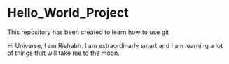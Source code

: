 # Hello_World_Project
This repository has been created to learn how to use git

Hi Universe,
I am Rishabh. I am extraordinarly smart and I am learning a lot of things that will take me to the moon.
